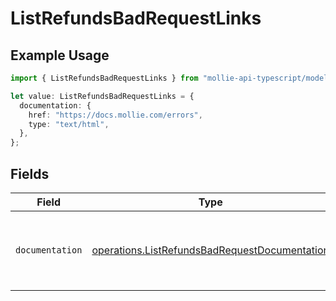 # ListRefundsBadRequestLinks

## Example Usage

```typescript
import { ListRefundsBadRequestLinks } from "mollie-api-typescript/models/operations";

let value: ListRefundsBadRequestLinks = {
  documentation: {
    href: "https://docs.mollie.com/errors",
    type: "text/html",
  },
};
```

## Fields

| Field                                                                                                          | Type                                                                                                           | Required                                                                                                       | Description                                                                                                    |
| -------------------------------------------------------------------------------------------------------------- | -------------------------------------------------------------------------------------------------------------- | -------------------------------------------------------------------------------------------------------------- | -------------------------------------------------------------------------------------------------------------- |
| `documentation`                                                                                                | [operations.ListRefundsBadRequestDocumentation](../../models/operations/listrefundsbadrequestdocumentation.md) | :heavy_check_mark:                                                                                             | The URL to the generic Mollie API error handling guide.                                                        |